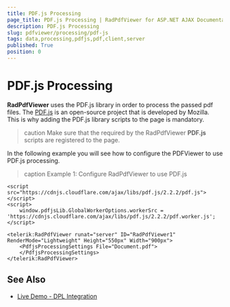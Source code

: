 ```yaml
---
title: PDF.js Processing
page_title: PDF.js Processing | RadPdfViewer for ASP.NET AJAX Documentation
description: PDF.js Processing
slug: pdfviewer/processing/pdf-js
tags: data,processing,pdfjs,pdf,client,server
published: True
position: 0
---
```


# PDF.js Processing

**RadPdfViewer** uses the PDF.js library in order to process the passed pdf files. The  [PDF.js](https://mozilla.github.io/pdf.js/) is an open-source project that is developed by Mozilla. This is why adding the PDF.js library scripts to the page is mandatory.

>caution Make sure that the required by the RadPdfViewer **PDF.js** scripts are registered to the page.

In the following example you will see how to configure the PDFViewer to use PDF.js processing.

>caption Example 1: Configure RadPdfViewer to use PDF.js

```ASP.NET
<script src="https://cdnjs.cloudflare.com/ajax/libs/pdf.js/2.2.2/pdf.js"></script>
<script>
    window.pdfjsLib.GlobalWorkerOptions.workerSrc = 'https://cdnjs.cloudflare.com/ajax/libs/pdf.js/2.2.2/pdf.worker.js';
</script>

<telerik:RadPdfViewer runat="server" ID="RadPdfViewer1" RenderMode="Lightweight" Height="550px" Width="900px">
    <PdfjsProcessingSettings File="Document.pdf">
    </PdfjsProcessingSettings>
</telerik:RadPdfViewer>
```

## See Also

* [Live Demo - DPL Integration](http://demos.telerik.com/aspnet-ajax/pdfviewer/applicationscenarios/dplintegration/defaultcs.aspx)





